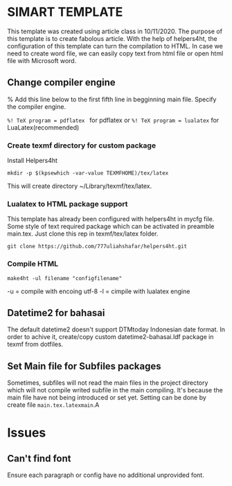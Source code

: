 # SIMART TEMPLATE

This template was created using article class in 10/11/2020. The purpose of this template is to create fabolous article. With the help of helpers4ht, the configuration of this template can turn the compilation to HTML. In case we need to create word file, we can easily copy text from html file or open html file with Microsoft word.

## Change compiler engine

% Add this line below to the first fifth line in begginning main file. Specify the compiler engine.

`%! TeX program = pdflatex ` for pdflatex
or
`%! TeX program = lualatex` for LuaLatex(recommended)

### Create texmf directory for custom package

Install Helpers4ht

`mkdir -p $(kpsewhich -var-value TEXMFHOME)/tex/latex`

This will create directory ~/Library/texmf/tex/latex.

### Lualatex to HTML package support

This template has already been configured with helpers4ht in mycfg file. Some style of text required package which can be activated in preamble main.tex. Just clone this rep in texmf/tex/latex folder.

`git clone https://github.com/777uliahshafar/helpers4ht.git`

### Compile HTML

`make4ht -ul filename "configfilename"`

-u = compile with encoing utf-8
-l = cimpile with lualatex engine

## Datetime2 for bahasai

The default datetime2 doesn't support DTMtoday Indonesian date format. In order to achive it, create/copy custom datetime2-bahasai.ldf package in texmf from dotfiles.

## Set Main file for Subfiles packages

Sometimes, subfiles will not read the main files in the project directory which will not compile writed subfile in the main compiling. It's because the main file have not being introduced or set yet. Setting can be done by create file `main.tex.latexmain`.A

# Issues

## Can't find font

Ensure each paragraph or config have no additional unprovided font.
